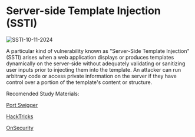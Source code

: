 # Server-side Template Injection (SSTI)

![SSTI-10-11-2024](https://github.com/user-attachments/assets/4e5283ee-34c8-48bb-9898-33e16e55b72a)

A particular kind of vulnerability known as "Server-Side Template Injection" (SSTI) arises when a web application displays or produces templates dynamically on the server-side without adequately validating or sanitizing user inputs prior to injecting them into the template. An attacker can run arbitrary code or access private information on the server if they have control over a portion of the template's content or structure.

Recomended Study Materials:

[Port Swigger](https://portswigger.net/web-security/server-side-template-injection)

[HackTricks](https://book.hacktricks.xyz/pentesting-web/ssti-server-side-template-injection)

[OnSecurity](https://www.onsecurity.io/blog/server-side-template-injection-with-jinja2/)
